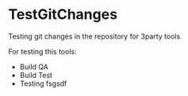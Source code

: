 # TestGitChanges
Testing git changes in the repository for 3party tools

For testing this tools:
- Build QA
- Build Test
- Testing
fsgsdf

